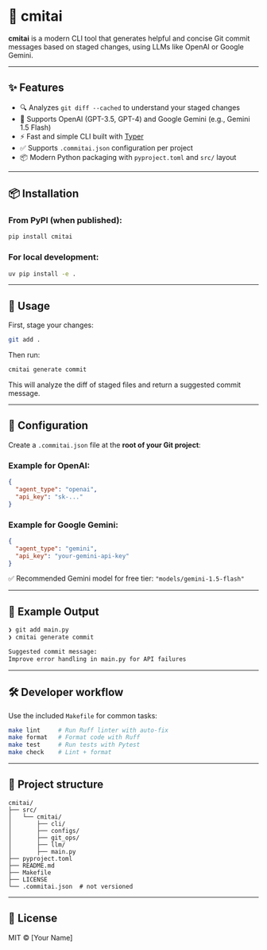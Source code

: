# 🧠 cmitai

**cmitai** is a modern CLI tool that generates helpful and concise Git commit messages based on staged changes, using LLMs like OpenAI or Google Gemini.

---

## ✨ Features

- 🔍 Analyzes `git diff --cached` to understand your staged changes
- 🤖 Supports OpenAI (GPT-3.5, GPT-4) and Google Gemini (e.g., Gemini 1.5 Flash)
- ⚡ Fast and simple CLI built with [Typer](https://typer.tiangolo.com/)
- ✅ Supports `.commitai.json` configuration per project
- 📦 Modern Python packaging with `pyproject.toml` and `src/` layout

---

## 📦 Installation

### From PyPI (when published):

```bash
pip install cmitai
```

### For local development:

```bash
uv pip install -e .
```

---

## 🚀 Usage

First, stage your changes:

```bash
git add .
```

Then run:

```bash
cmitai generate commit
```

This will analyze the diff of staged files and return a suggested commit message.

---

## 🔐 Configuration

Create a `.commitai.json` file at the **root of your Git project**:

### Example for OpenAI:

```json
{
  "agent_type": "openai",
  "api_key": "sk-..."
}
```

### Example for Google Gemini:

```json
{
  "agent_type": "gemini",
  "api_key": "your-gemini-api-key"
}
```

✅ Recommended Gemini model for free tier: `"models/gemini-1.5-flash"`

---

## 🧪 Example Output

```bash
❯ git add main.py
❯ cmitai generate commit

Suggested commit message:
Improve error handling in main.py for API failures
```

---

## 🛠 Developer workflow

Use the included `Makefile` for common tasks:

```bash
make lint     # Run Ruff linter with auto-fix
make format   # Format code with Ruff
make test     # Run tests with Pytest
make check    # Lint + format
```

---

## 📁 Project structure

```
cmitai/
├── src/
│   └── cmitai/
│       ├── cli/
│       ├── configs/
│       ├── git_ops/
│       ├── llm/
│       ├── main.py
├── pyproject.toml
├── README.md
├── Makefile
├── LICENSE
└── .commitai.json  # not versioned
```

---

## 📄 License

MIT © [Your Name]
